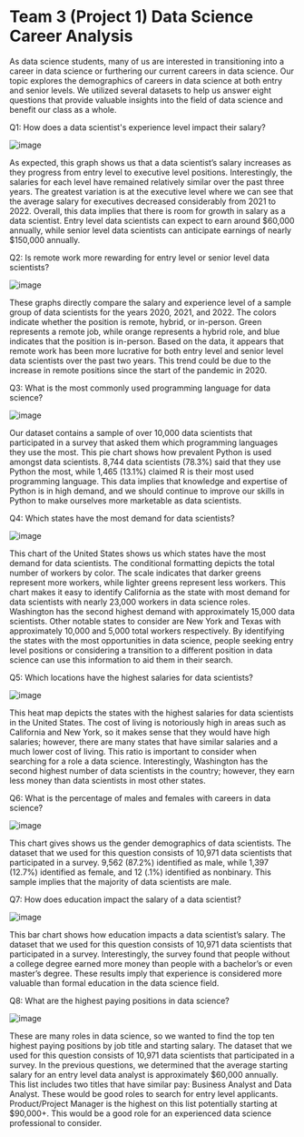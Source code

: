 # Team 3 (Project 1) Data Science Career Analysis

As data science students, many of us are interested in transitioning into a career in data science or furthering our current careers in data science. Our topic explores the demographics of careers in data science at both entry and senior levels. We utilized several datasets to help us answer eight questions that provide valuable insights into the field of data science and benefit our class as a whole.

Q1: How does a data scientist's experience level impact their salary?

![image](https://user-images.githubusercontent.com/108551627/188354377-e67e20b9-dbf9-4f33-90aa-69773e4e32b6.png)

As expected, this graph shows us that a data scientist’s salary increases as they progress from entry level to executive level positions. Interestingly, the salaries for each level have remained relatively similar over the past three years. The greatest variation is at the executive level where we can see that the average salary for executives decreased considerably from 2021 to 2022. Overall, this data implies that there is room for growth in salary as a data scientist. Entry level data scientists can expect to earn around $60,000 annually, while senior level data scientists can anticipate earnings of nearly $150,000 annually.      

Q2: Is remote work more rewarding for entry level or senior level data scientists? 

![image](https://user-images.githubusercontent.com/108551627/188354414-1dcd4f63-b9b1-48af-a333-fd634d440d09.png)

These graphs directly compare the salary and experience level of a sample group of data scientists for the years 2020, 2021, and 2022. The colors indicate whether the position is remote, hybrid, or in-person. Green represents a remote job, while orange represents a hybrid role, and blue indicates that the position is in-person. Based on the data, it appears that remote work has been more lucrative for both entry level and senior level data scientists over the past two years. This trend could be due to the increase in remote positions since the start of the pandemic in 2020.  

Q3: What is the most commonly used programming language for data science?

![image](https://user-images.githubusercontent.com/108551627/188354438-57eb9495-c952-4d17-a5f3-313302a5e9da.png)

Our dataset contains a sample of over 10,000 data scientists that participated in a survey that asked them which programming languages they use the most. This pie chart shows how prevalent Python is used amongst data scientists. 8,744 data scientists (78.3%) said that they use Python the most, while 1,465 (13.1%) claimed R is their most used programming language. This data implies that knowledge and expertise of Python is in high demand, and we should continue to improve our skills in Python to make ourselves more marketable as data scientists.

Q4: Which states have the most demand for data scientists?

![image](https://user-images.githubusercontent.com/108551627/188354456-38de27fe-353a-48f4-92a1-fef97e9d6ef3.png)

This chart of the United States shows us which states have the most demand for data scientists. The conditional formatting depicts the total number of workers by color. The scale indicates that darker greens represent more workers, while lighter greens represent less workers. This chart makes it easy to identify California as the state with most demand for data scientists with nearly 23,000 workers in data science roles. Washington has the second highest demand with approximately 15,000 data scientists. Other notable states to consider are New York and Texas with approximately 10,000 and 5,000 total workers respectively. By identifying the states with the most opportunities in data science, people seeking entry level positions or considering a transition to a different position in data science can use this information to aid them in their search. 

Q5: Which locations have the highest salaries for data scientists?

![image](https://user-images.githubusercontent.com/108551627/188354479-857c9091-744c-4dfd-b303-9ca049544157.png)

 
This heat map depicts the states with the highest salaries for data scientists in the United States. The cost of living is notoriously high in areas such as California and New York, so it makes sense that they would have high salaries; however, there are many states that have similar salaries and a much lower cost of living. This ratio is important to consider when searching for a role a data science. Interestingly, Washington has the second highest number of data scientists in the country; however, they earn less money than data scientists in most other states. 

Q6: What is the percentage of males and females with careers in data science?

![image](https://user-images.githubusercontent.com/108551627/188354506-8a092fde-3ecc-4e3a-895d-2cc9eaa9037b.png)

This chart gives shows us the gender demographics of data scientists. The dataset that we used for this question consists of 10,971 data scientists that participated in a survey. 9,562 (87.2%) identified as male, while 1,397 (12.7%) identified as female, and 12 (.1%) identified as nonbinary. This sample implies that the majority of data scientists are male.  

Q7: How does education impact the salary of a data scientist?

![image](https://user-images.githubusercontent.com/108551627/188354521-29f8a499-7834-4ddd-bd7e-a73205079eff.png)

 
This bar chart shows how education impacts a data scientist’s salary. The dataset that we used for this question consists of 10,971 data scientists that participated in a survey. Interestingly, the survey found that people without a college degree earned more money than people with a bachelor’s or even master’s degree. These results imply that experience is considered more valuable than formal education in the data science field.   

Q8: What are the highest paying positions in data science?

![image](https://user-images.githubusercontent.com/108551627/188354541-81f54652-6e45-4fa4-b76c-a08dfb656000.png)

These are many roles in data science, so we wanted to find the top ten highest paying positions by job title and starting salary. The dataset that we used for this question consists of 10,971 data scientists that participated in a survey. In the previous questions, we determined that the average starting salary for an entry level data analyst is approximately $60,000 annually. This list includes two titles that have similar pay: Business Analyst and Data Analyst. These would be good roles to search for entry level applicants. Product/Project Manager is the highest on this list potentially starting at $90,000+. This would be a good role for an experienced data science professional to consider.   

